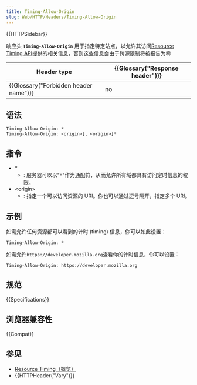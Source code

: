 ```yaml
---
title: Timing-Allow-Origin
slug: Web/HTTP/Headers/Timing-Allow-Origin
---
```


{{HTTPSidebar}}

响应头 **`Timing-Allow-Origin`** 用于指定特定站点，以允许其访问[Resource Timing API](/zh-CN/docs/Web/API/Performance_API/Resource_timing)提供的相关信息，否则这些信息会由于跨源限制将被报告为零

| Header type                                      | {{Glossary("Response header")}} |
| ------------------------------------------------ | ---------------------------------------- |
| {{Glossary("Forbidden header name")}} | no                                       |

## 语法

```plain
Timing-Allow-Origin: *
Timing-Allow-Origin: <origin>[, <origin>]*
```

## 指令

- \*
  - : 服务器可以以"`*`"作为通配符，从而允许所有域都具有访问定时信息的权限。
- \<origin>
  - : 指定一个可以访问资源的 URI。你也可以通过逗号隔开，指定多个 URI。

## 示例

如需允许任何资源都可以看到的计时 (timing) 信息，你可以如此设置：

```plain
Timing-Allow-Origin: *
```

如需允许`https://developer.mozilla.org`查看你的计时信息，你可以设置：

```plain
Timing-Allow-Origin: https://developer.mozilla.org
```

## 规范

{{Specifications}}

## 浏览器兼容性

{{Compat}}

## 参见

- [Resource Timing（概览）](/zh-CN/docs/Web/API/Performance_API/Resource_timing)
- {{HTTPHeader("Vary")}}
